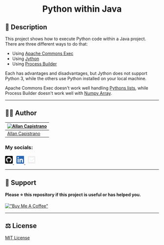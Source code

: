 <h1 align="center">Python within Java</h1>

## :book: Description ##
This project shows how to execute Python code within a Java project. There are three different ways to do that:
- Using [Apache Commons Exec](https://commons.apache.org/proper/commons-exec/index.html)
- Using [Jython](https://www.jython.org/)
- Using [Process Builder](https://docs.oracle.com/javase/8/docs/api/java/lang/ProcessBuilder.html)

Each has advantages and disadvantages, but Jython does not support Python 3, while the others use Python installed on your local machine.

Apache Commons Exec doesn't work well handling [Pythons lists](https://docs.python.org/3/tutorial/datastructures.html), while Process Builder doesn't work well with [Numpy Array](https://numpy.org/doc/stable/reference/generated/numpy.array.html).

------------

## :man_technologist: Author ##

| [![Allan Capistrano](https://github.com/AllanCapistrano.png?size=100)](https://github.com/AllanCapistrano) |
| -----------------------------------------------------------------------------------------------------------|
| [Allan Capistrano](https://github.com/AllanCapistrano)                                                     |

<p>
    <h3>My socials:</h3>
    <a href="https://github.com/AllanCapistrano">
        <img src="https://github.com/AllanCapistrano/AllanCapistrano/blob/master/assets/github-square-brands.png" alt="Github icon" width="5%">
    </a>
    &nbsp
    <a href="https://www.linkedin.com/in/allancapistrano/">
        <img src="https://github.com/AllanCapistrano/AllanCapistrano/blob/master/assets/linkedin-brands.png" alt="Linkedin icon" width="5%">
    </a> 
    &nbsp
    <a href="https://mail.google.com/mail/u/0/?view=cm&fs=1&tf=1&source=mailto&to=asantos@ecomp.uefs.br">
        <img src="https://github.com/AllanCapistrano/AllanCapistrano/blob/master/assets/envelope-square-solid.png" alt="Email icon" width="5%">
    </a>
</p>

------------

## :pray: Support ##

**Please :star: this repository if this project is useful or has helped you.**

[!["Buy Me A Coffee"](https://www.buymeacoffee.com/assets/img/custom_images/orange_img.png)](https://www.buymeacoffee.com/allancapistrano)

------------

## :balance_scale: License ##
[MIT License](./LICENSE)

